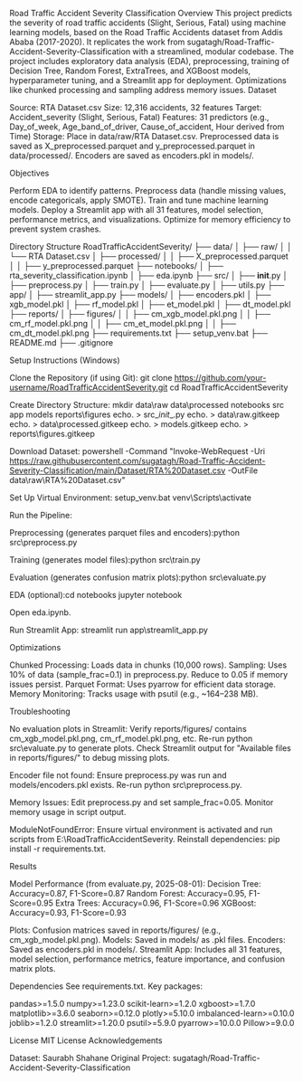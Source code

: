 Road Traffic Accident Severity Classification
Overview
This project predicts the severity of road traffic accidents (Slight, Serious, Fatal) using machine learning models, based on the Road Traffic Accidents dataset from Addis Ababa (2017-2020). It replicates the work from sugatagh/Road-Traffic-Accident-Severity-Classification with a streamlined, modular codebase. The project includes exploratory data analysis (EDA), preprocessing, training of Decision Tree, Random Forest, ExtraTrees, and XGBoost models, hyperparameter tuning, and a Streamlit app for deployment. Optimizations like chunked processing and sampling address memory issues.
Dataset

Source: RTA Dataset.csv
Size: 12,316 accidents, 32 features
Target: Accident_severity (Slight, Serious, Fatal)
Features: 31 predictors (e.g., Day_of_week, Age_band_of_driver, Cause_of_accident, Hour derived from Time)
Storage: Place in data/raw/RTA Dataset.csv. Preprocessed data is saved as X_preprocessed.parquet and y_preprocessed.parquet in data/processed/. Encoders are saved as encoders.pkl in models/.

Objectives

Perform EDA to identify patterns.
Preprocess data (handle missing values, encode categoricals, apply SMOTE).
Train and tune machine learning models.
Deploy a Streamlit app with all 31 features, model selection, performance metrics, and visualizations.
Optimize for memory efficiency to prevent system crashes.

Directory Structure
RoadTrafficAccidentSeverity/
├── data/
│   ├── raw/
│   │   └── RTA Dataset.csv
│   ├── processed/
│   │   ├── X_preprocessed.parquet
│   │   ├── y_preprocessed.parquet
├── notebooks/
│   ├── rta_severity_classification.ipynb
│   ├── eda.ipynb
├── src/
│   ├── __init__.py
│   ├── preprocess.py
│   ├── train.py
│   ├── evaluate.py
│   ├── utils.py
├── app/
│   ├── streamlit_app.py
├── models/
│   ├── encoders.pkl
│   ├── xgb_model.pkl
│   ├── rf_model.pkl
│   ├── et_model.pkl
│   ├── dt_model.pkl
├── reports/
│   ├── figures/
│   │   ├── cm_xgb_model.pkl.png
│   │   ├── cm_rf_model.pkl.png
│   │   ├── cm_et_model.pkl.png
│   │   ├── cm_dt_model.pkl.png
├── requirements.txt
├── setup_venv.bat
├── README.md
├── .gitignore

Setup Instructions (Windows)

Clone the Repository (if using Git):
git clone https://github.com/your-username/RoadTrafficAccidentSeverity.git
cd RoadTrafficAccidentSeverity


Create Directory Structure:
mkdir data\raw data\processed notebooks src app models reports\figures
echo. > src\__init__.py
echo. > data\raw\.gitkeep
echo. > data\processed\.gitkeep
echo. > models\.gitkeep
echo. > reports\figures\.gitkeep


Download Dataset:
powershell -Command "Invoke-WebRequest -Uri https://raw.githubusercontent.com/sugatagh/Road-Traffic-Accident-Severity-Classification/main/Dataset/RTA%20Dataset.csv -OutFile data\raw\RTA%20Dataset.csv"


Set Up Virtual Environment:
setup_venv.bat
venv\Scripts\activate


Run the Pipeline:

Preprocessing (generates parquet files and encoders):python src\preprocess.py


Training (generates model files):python src\train.py


Evaluation (generates confusion matrix plots):python src\evaluate.py


EDA (optional):cd notebooks
jupyter notebook

Open eda.ipynb.


Run Streamlit App:
streamlit run app\streamlit_app.py



Optimizations

Chunked Processing: Loads data in chunks (10,000 rows).
Sampling: Uses 10% of data (sample_frac=0.1) in preprocess.py. Reduce to 0.05 if memory issues persist.
Parquet Format: Uses pyarrow for efficient data storage.
Memory Monitoring: Tracks usage with psutil (e.g., ~164–238 MB).

Troubleshooting

No evaluation plots in Streamlit:
Verify reports/figures/ contains cm_xgb_model.pkl.png, cm_rf_model.pkl.png, etc.
Re-run python src\evaluate.py to generate plots.
Check Streamlit output for "Available files in reports/figures/" to debug missing plots.


Encoder file not found:
Ensure preprocess.py was run and models/encoders.pkl exists.
Re-run python src\preprocess.py.


Memory Issues:
Edit preprocess.py and set sample_frac=0.05.
Monitor memory usage in script output.


ModuleNotFoundError:
Ensure virtual environment is activated and run scripts from E:\RoadTrafficAccidentSeverity.
Reinstall dependencies: pip install -r requirements.txt.



Results

Model Performance (from evaluate.py, 2025-08-01):
Decision Tree: Accuracy=0.87, F1-Score=0.87
Random Forest: Accuracy=0.95, F1-Score=0.95
Extra Trees: Accuracy=0.96, F1-Score=0.96
XGBoost: Accuracy=0.93, F1-Score=0.93


Plots: Confusion matrices saved in reports/figures/ (e.g., cm_xgb_model.pkl.png).
Models: Saved in models/ as .pkl files.
Encoders: Saved as encoders.pkl in models/.
Streamlit App: Includes all 31 features, model selection, performance metrics, feature importance, and confusion matrix plots.

Dependencies
See requirements.txt. Key packages:

pandas>=1.5.0
numpy>=1.23.0
scikit-learn>=1.2.0
xgboost>=1.7.0
matplotlib>=3.6.0
seaborn>=0.12.0
plotly>=5.10.0
imbalanced-learn>=0.10.0
joblib>=1.2.0
streamlit>=1.20.0
psutil>=5.9.0
pyarrow>=10.0.0
Pillow>=9.0.0

License
MIT License
Acknowledgements

Dataset: Saurabh Shahane
Original Project: sugatagh/Road-Traffic-Accident-Severity-Classification
